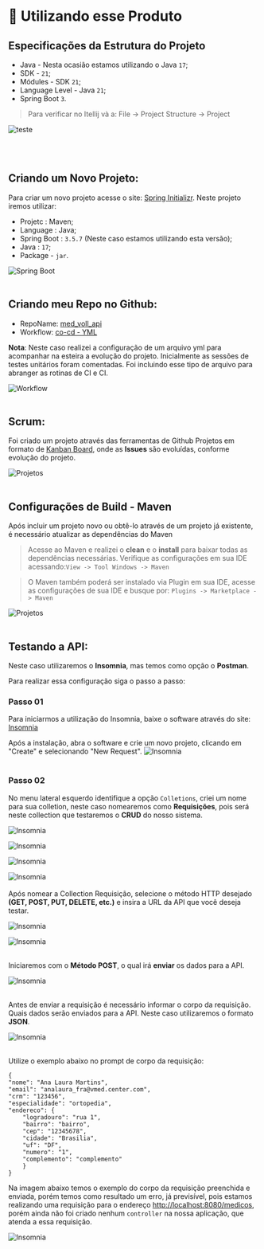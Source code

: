 # :toolbox: Utilizando esse Produto

## Especificações da Estrutura do Projeto

- Java - Nesta ocasião estamos utilizando o Java `17`;
- SDK - `21`;
- Módules - SDK `21`;
- Language Level - Java `21`;
- Spring Boot `3`.

> Para verificar no Itellij và a: File -> Project Structure -> Project

![teste](./src/main/resources/static/img_01.png)

<br>
<br>

## Criando um Novo Projeto:

Para criar um novo projeto acesse o site: [Spring Initializr](https://start.spring.io/).
Neste projeto iremos utilizar:

- Projetc : Maven;
- Language : Java;
- Spring Boot : `3.5.7` (Neste caso estamos utilizando esta versão);
- Java : `17`;
- Package - `jar`.

![Spring Boot](src/main/resources/static/img/imagens/img_01.png)
<br>
<br>

## Criando meu Repo no Github:

- RepoName: [med_voll_api](https://github.com/analaurafra/med_voll_api)
- Workflow: [co-cd - YML](https://github.com/analaurafra/med_voll_api/blob/main/.github/workflows/ci-cd.yml)

**Nota**: Neste caso realizei a configuração de um arquivo yml para acompanhar na esteira a evolução do projeto.
Inicialmente as sessões de testes unitários foram comentadas.
Foi incluindo esse tipo de arquivo para abranger as rotinas de CI e CI.

![Workflow](src/main/resources/static/img/imagens/img_02.png)
<br>
<br>

## Scrum:

Foi criado um projeto através das ferramentas de Github Projetos em formato de [Kanban Board](https://github.com/users/analaurafra/projects/1/views/1), onde as **Issues** são evoluídas, conforme evolução
do projeto.

![Projetos](src/main/resources/static/img/imagens/img_05.png)
<br>
<br>

## Configurações de Build - Maven

Após incluir um projeto novo ou obtê-lo através de um projeto já existente, é necessário atualizar as dependências do Maven

> Acesse ao Maven e realizei o **clean** e o **install** para baixar todas as dependências necessárias. Verifique as configurações em sua IDE acessando:`View -> Tool Windows -> Maven`

> O Maven também poderá ser instalado via Plugin em sua IDE, acesse as configurações de sua IDE e busque por: `Plugins -> Marketplace -> Maven`

![Projetos](src/main/resources/static/img/imagens/img_04.png)
<br>
<br>

## Testando a API:

Neste caso utilizaremos o **Insomnia**, mas temos como opção o **Postman**.

Para realizar essa configuração siga o passo a passo:

### Passo 01
Para iniciarmos a utilização do Insomnia, baixe o software através do site: [Insomnia](https://insomnia.rest/download)

Após a instalação, abra o software e crie um novo projeto, clicando em "Create" e selecionando "New Request".
![Insomnia](../med_voll_api/src/main/resources/static/img/img_06.png)
<br>
<br>

### Passo 02
No menu lateral esquerdo identifique a opção `Colletions`, criei um nome para sua colletion, neste caso nomearemos como **Requisições**, pois será neste collection que testaremos o **CRUD** do nosso sistema.

![Insomnia](src/main/resources/static/img/imagens/img_06_01.png)
<br>

![Insomnia](src/main/resources/static/img/imagens/img_06_02.png)
<br>

![Insomnia](src/main/resources/static/img/imagens/img_06_03.png)
<br>

![Insomnia](src/main/resources/static/img/imagens/img_06_04.png)
<br>
<br>
Após nomear a Collection Requisição, selecione o método HTTP desejado **(GET, POST, PUT, DELETE, etc.)** e insira a URL da API que você deseja testar.

![Insomnia](../med_voll_api/src/main/resources/static/img/img_0_05.png)
<br>

![Insomnia](src/main/resources/static/img/imagens/img_06_06.png)
<br>
<br>

Iniciaremos com o **Método POST**, o qual irá **enviar** os dados para a API.

![Insomnia](src/main/resources/static/img/imagens/img_06_07.png)
<br>
<br>

Antes de enviar a requisição é necessário informar o corpo da requisição. Quais dados serão enviados para a API.
Neste caso utilizaremos o formato **JSON**. 

![Insomnia](src/main/resources/static/img/imagens/img_06_08.png)
<br>
<br>

Utilize o exemplo abaixo no prompt de corpo da requisição:

```
{
"nome": "Ana Laura Martins",
"email": "analaura_fra@vmed.center.com",
"crm": "123456",
"especialidade": "ortopedia",
"endereco": {
    "logradouro": "rua 1",
    "bairro": "bairro",
    "cep": "12345678",
    "cidade": "Brasilia",
    "uf": "DF",
    "numero": "1",
    "complemento": "complemento"
    }
}

```

Na imagem abaixo temos o exemplo do corpo da requisição preenchida e enviada, porém temos como resultado um erro, já previsível, pois estamos realizando uma requisição para o endereço
[http://localhost:8080/medicos](http://localhost:8080/medicos), porém ainda não foi criado nenhum `controller` na nossa aplicação, que atenda a essa requisição.

![Insomnia](..src/main/resources/static/img/img_06_09.png)
<br>
<br>
